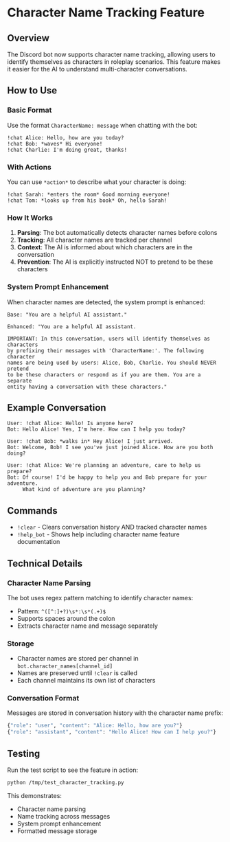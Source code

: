 # Character Name Tracking Feature

## Overview

The Discord bot now supports character name tracking, allowing users to identify themselves as characters in roleplay scenarios. This feature makes it easier for the AI to understand multi-character conversations.

## How to Use

### Basic Format

Use the format `CharacterName: message` when chatting with the bot:

```
!chat Alice: Hello, how are you today?
!chat Bob: *waves* Hi everyone!
!chat Charlie: I'm doing great, thanks!
```

### With Actions

You can use `*action*` to describe what your character is doing:

```
!chat Sarah: *enters the room* Good morning everyone!
!chat Tom: *looks up from his book* Oh, hello Sarah!
```

### How It Works

1. **Parsing**: The bot automatically detects character names before colons
2. **Tracking**: All character names are tracked per channel
3. **Context**: The AI is informed about which characters are in the conversation
4. **Prevention**: The AI is explicitly instructed NOT to pretend to be these characters

### System Prompt Enhancement

When character names are detected, the system prompt is enhanced:

```
Base: "You are a helpful AI assistant."

Enhanced: "You are a helpful AI assistant.

IMPORTANT: In this conversation, users will identify themselves as characters 
by prefixing their messages with 'CharacterName:'. The following character 
names are being used by users: Alice, Bob, Charlie. You should NEVER pretend 
to be these characters or respond as if you are them. You are a separate 
entity having a conversation with these characters."
```

## Example Conversation

```
User: !chat Alice: Hello! Is anyone here?
Bot: Hello Alice! Yes, I'm here. How can I help you today?

User: !chat Bob: *walks in* Hey Alice! I just arrived.
Bot: Welcome, Bob! I see you've just joined Alice. How are you both doing?

User: !chat Alice: We're planning an adventure, care to help us prepare?
Bot: Of course! I'd be happy to help you and Bob prepare for your adventure. 
     What kind of adventure are you planning?
```

## Commands

- `!clear` - Clears conversation history AND tracked character names
- `!help_bot` - Shows help including character name feature documentation

## Technical Details

### Character Name Parsing

The bot uses regex pattern matching to identify character names:
- Pattern: `^([^:]+?)\s*:\s*(.+)$`
- Supports spaces around the colon
- Extracts character name and message separately

### Storage

- Character names are stored per channel in `bot.character_names[channel_id]`
- Names are preserved until `!clear` is called
- Each channel maintains its own list of characters

### Conversation Format

Messages are stored in conversation history with the character name prefix:
```python
{"role": "user", "content": "Alice: Hello, how are you?"}
{"role": "assistant", "content": "Hello Alice! How can I help you?"}
```

## Testing

Run the test script to see the feature in action:

```bash
python /tmp/test_character_tracking.py
```

This demonstrates:
- Character name parsing
- Name tracking across messages
- System prompt enhancement
- Formatted message storage
